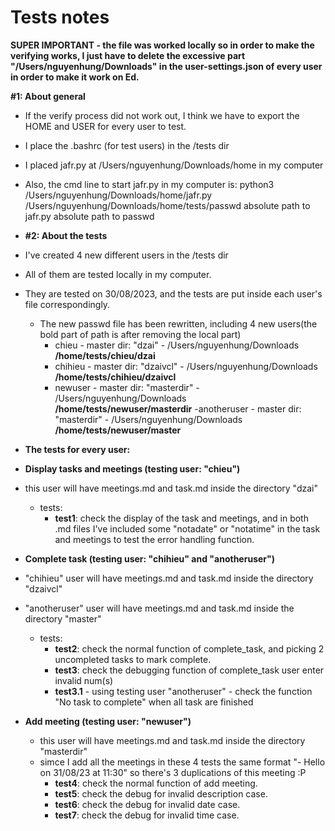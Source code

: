 # Tests notes

**SUPER IMPORTANT - the file was worked locally so in order to make the verifying works, I just have
to delete the excessive part "/Users/nguyenhung/Downloads" in the user-settings.json of every user
in order to make it work on Ed.**


  **#1: About general**
  - If the verify process did not work out, I think we have to export the HOME and USER for every user to test.
  - I place the .bashrc (for test users) in the /tests dir
  - I placed jafr.py at /Users/nguyenhung/Downloads/home in my computer
  - Also, the cmd line to start jafr.py in my computer is:
  python3 /Users/nguyenhung/Downloads/home/jafr.py /Users/nguyenhung/Downloads/home/tests/passwd
                absolute path to jafr.py                    absolute path to passwd
  

  - **#2: About the tests**

  - I've created 4 new different users in the /tests dir
  - All of them are tested locally in my computer.
  - They are tested on 30/08/2023, and the tests are put inside each user's file correspondingly.
    - The new passwd file has been rewritten, including 4 new users(the bold part of path is after removing the local part)
      - chieu - master dir: "dzai" - /Users/nguyenhung/Downloads **/home/tests/chieu/dzai**
      - chihieu - master dir: "dzaivcl" - /Users/nguyenhung/Downloads **/home/tests/chihieu/dzaivcl**
      - newuser - master dir: "masterdir" - /Users/nguyenhung/Downloads **/home/tests/newuser/masterdir**
      -anotheruser - master dir: "masterdir" - /Users/nguyenhung/Downloads **/home/tests/newuser/master**
  
  - **The tests for every user:**
  
  - **Display tasks and meetings (testing user: "chieu")**
  - this user will have meetings.md and task.md inside the directory "dzai"

    + tests:
      - **test1**: check the display of the task and meetings, and in both .md files 
      I've included some "notadate" or "notatime" in the task and meetings to test the
      error handling function.
    
  - **Complete task (testing user: "chihieu" and "anotheruser")**
  - "chihieu" user will have meetings.md and task.md inside the directory "dzaivcl"
  - "anotheruser" user will have meetings.md and task.md inside the directory "master"

    + tests:
      - **test2**: check the normal function of complete_task, and picking
      2 uncompleted tasks to mark complete.
      - **test3**: check the debugging function of complete_task user enter invalid num(s)
      - **test3.1** - using testing user "anotheruser" - check the function "No task to complete" when all task are finished
  
  - **Add meeting (testing user: "newuser")**
    - this user will have meetings.md and task.md inside the directory "masterdir"
    - simce I add all the meetings in these 4 tests the same format "- Hello on 31/08/23 at 11:30" so there's 3 duplications of this meeting :P
      - **test4**: check the normal function of add meeting.
      - **test5**: check the debug for invalid description case.
      - **test6**: check the debug for invalid date case.
      - **test7**: check the debug for invalid time case.

          
